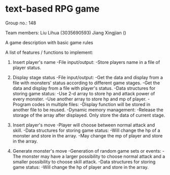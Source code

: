 # text-based RPG game

Group no.: 148

Team members:
Liu Lihua (3035690593)
Jiang Xingjian ()

A game description with basic game rules

A list of features / functions to implement:

1. Insert player's name
  -File input/output:
    -Store players name in a file of player status. 

2. Display stage status
  -File input/output:
    -Get the data and display from a file with monsters' status according to different game stages.
    -Get the data and display from a file with player's status.
-Data structures for storing game status:
  -Use 2-d array to store hp and attack power of every monster.
  -Use another array to store hp and mp of player. 
-Program codes in multiple files:
  -Display function will be stored in another file to be reused. 
-Dynamic memory management:
  -Release the storage of the array after displayed. Only store the data of current stage. 

3. Insert player's move
  -Player will choose between normal attack and skill. 
-Data structures for storing game status:
  -Will change the hp of a monster and store in the array. 
  -May change the mp of player and store in the array. 

4. Generate monster's move
-Generation of random game sets or events:
  -The monster may have a larger possibility to choose normal attack and a smaller possibility to choose skill attack. 
-Data structures for storing game status:
  -Will change the hp of player and store in the array. 
